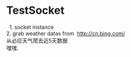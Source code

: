 #  TestSocket
   1. socket instance  
   2. grab weather datas from  <http://cn.bing.com/>  
    从必应天气爬去近5天数据   
    嘿嘿.
